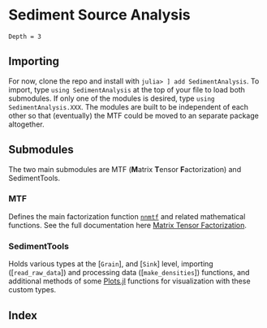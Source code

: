 # Sediment Source Analysis
<!--
```@meta
DocTestSetup = quote
    using SedimentAnalysis
end
```
-->

```@contents
Depth = 3
```
## Importing
For now, clone the repo and install with `julia> ] add SedimentAnalysis`.
To import, type `using SedimentAnalysis` at the top of your file to load both submodules.
If only one of the modules is desired, type `using SedimentAnalysis.XXX`.
The modules are built to be independent of each other so that (eventually) the MTF could be moved to an separate package altogether.

## Submodules
The two main submodules are MTF (**M**atrix **T**ensor **F**actorization) and SedimentTools.

### MTF
Defines the main factorization function [`nnmtf`](@ref) and related mathematical functions. See the full documentation here [Matrix Tensor Factorization](@ref).

### SedimentTools
Holds various types at the [`Grain`], and [`Sink`] level, importing ([`read_raw_data`]) and processing data ([`make_densities`]) functions, and additional methods of some [Plots.jl](https://docs.juliaplots.org/stable/) functions for visualization with these custom types.

## Index

```@index
```
